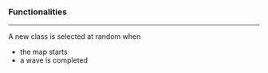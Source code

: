 ### Functionalities
---
A new class is selected at random when
- the map starts
- a wave is completed
